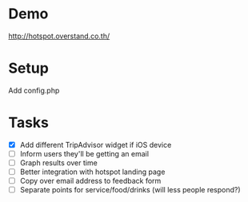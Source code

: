 # Demo

http://hotspot.overstand.co.th/

# Setup

Add config.php

# Tasks

- [x] Add different TripAdvisor widget if iOS device
- [ ] Inform users they'll be getting an email
- [ ] Graph results over time
- [ ] Better integration with hotspot landing page
- [ ] Copy over email address to feedback form
- [ ] Separate points for service/food/drinks (will less people respond?)
